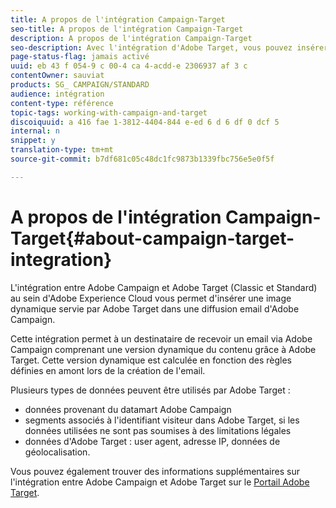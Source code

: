 ```yaml
---
title: A propos de l'intégration Campaign-Target
seo-title: A propos de l'intégration Campaign-Target
description: A propos de l'intégration Campaign-Target
seo-description: Avec l'intégration d'Adobe Target, vous pouvez insérer des images dynamiques générées par Adobe Target dans vos messages Adobe Campaign.
page-status-flag: jamais activé
uuid: eb 43 f 054-9 c 00-4 ca 4-acdd-e 2306937 af 3 c
contentOwner: sauviat
products: SG_ CAMPAIGN/STANDARD
audience: intégration
content-type: référence
topic-tags: working-with-campaign-and-target
discoiquuid: a 416 fae 1-3812-4404-844 e-ed 6 d 6 df 0 dcf 5
internal: n
snippet: y
translation-type: tm+mt
source-git-commit: b7df681c05c48dc1fc9873b1339fbc756e5e0f5f

---
```



# A propos de l'intégration Campaign-Target{#about-campaign-target-integration}

L'intégration entre Adobe Campaign et Adobe Target (Classic et Standard) au sein d'Adobe Experience Cloud vous permet d'insérer une image dynamique servie par Adobe Target dans une diffusion email d'Adobe Campaign.

Cette intégration permet à un destinataire de recevoir un email via Adobe Campaign comprenant une version dynamique du contenu grâce à Adobe Target. Cette version dynamique est calculée en fonction des règles définies en amont lors de la création de l'email.

Plusieurs types de données peuvent être utilisés par Adobe Target :

* données provenant du datamart Adobe Campaign
* segments associés à l'identifiant visiteur dans Adobe Target, si les données utilisées ne sont pas soumises à des limitations légales
* données d'Adobe Target : user agent, adresse IP, données de géolocalisation.

Vous pouvez également trouver des informations supplémentaires sur l'intégration entre Adobe Campaign et Adobe Target sur le [Portail Adobe Target](https://marketing.adobe.com/resources/help/en_US/target/a4t/c_campaign_and_target.html).

